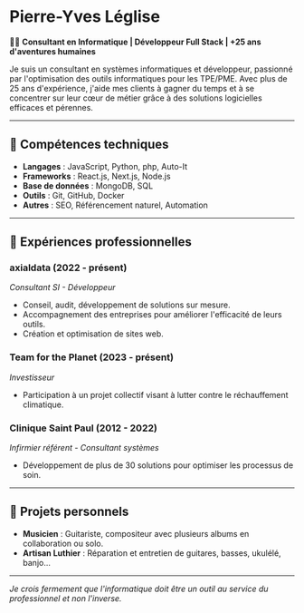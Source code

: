 # Pierre-Yves Léglise

👨‍💻 **Consultant en Informatique | Développeur Full Stack | +25 ans d'aventures humaines**

Je suis un consultant en systèmes informatiques et développeur, passionné par l'optimisation des outils informatiques pour les TPE/PME. Avec plus de 25 ans d'expérience, j'aide mes clients à gagner du temps et à se concentrer sur leur cœur de métier grâce à des solutions logicielles efficaces et pérennes.

---

## 🔧 Compétences techniques

- **Langages** : JavaScript, Python, php, Auto-It
- **Frameworks** : React.js, Next.js, Node.js
- **Base de données** : MongoDB, SQL
- **Outils** : Git, GitHub, Docker
- **Autres** : SEO, Référencement naturel, Automation

---

## 💼 Expériences professionnelles

### axialdata (2022 - présent)
*Consultant SI - Développeur*  
- Conseil, audit, développement de solutions sur mesure.
- Accompagnement des entreprises pour améliorer l'efficacité de leurs outils.
- Création et optimisation de sites web.

### Team for the Planet (2023 - présent)
*Investisseur*  
- Participation à un projet collectif visant à lutter contre le réchauffement climatique.

### Clinique Saint Paul (2012 - 2022)
*Infirmier référent - Consultant systèmes*  
- Développement de plus de 30 solutions pour optimiser les processus de soin.

---

## 🎸 Projets personnels
- **Musicien** : Guitariste, compositeur avec plusieurs albums en collaboration ou solo.
- **Artisan Luthier** : Réparation et entretien de guitares, basses, ukulélé, banjo...

---

*Je crois fermement que l'informatique doit être un outil au service du professionnel et non l'inverse.*
